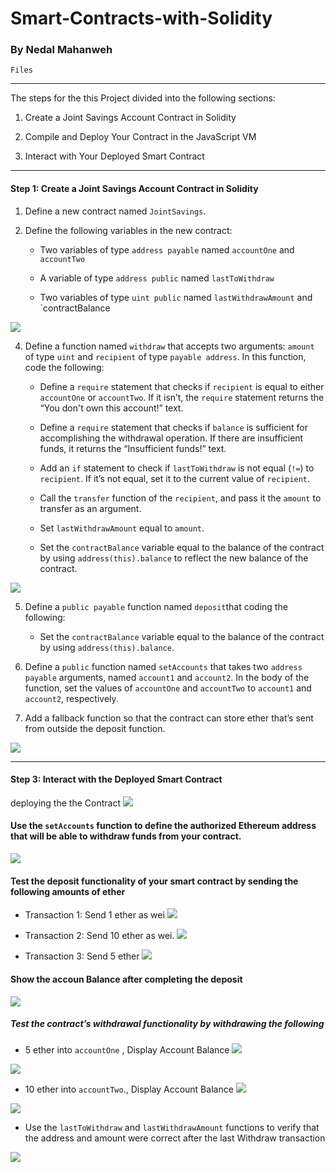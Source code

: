 # Smart-Contracts-with-Solidity
### By Nedal Mahanweh


` Files `
[](joint_savings.sol) 
[](Execution_Results)

---

The steps for the this Project divided into the following sections:
1. Create a Joint Savings Account Contract in Solidity

2. Compile and Deploy Your Contract in the JavaScript VM

3. Interact with Your Deployed Smart Contract


--------
#### Step 1: Create a Joint Savings Account Contract in Solidity
1. Define a new contract named `JointSavings`.

2. Define the following variables in the new contract:

    * Two variables of type `address payable` named `accountOne` and `accountTwo`

    * A variable of type `address public` named `lastToWithdraw`

    * Two variables of type `uint public` named `lastWithdrawAmount` and `contractBalance



![](Execution_Results/define_function.png)
    
4. Define a function named `withdraw` that accepts two arguments: `amount` of type `uint` and `recipient` of type `payable address`. In this function, code the following:

    * Define a `require` statement that checks if `recipient` is equal to either `accountOne` or `accountTwo`. If it isn’t, the `require` statement returns the “You don't own this account!” text.

    * Define a `require` statement that checks if `balance` is sufficient for accomplishing the withdrawal operation. If there are insufficient funds, it returns the “Insufficient funds!” text.

    * Add an `if` statement to check if `lastToWithdraw` is not equal (`!=`) to `recipient`. If it’s not equal, set it to the current value of `recipient`.

    * Call the `transfer` function of the `recipient`, and pass it the `amount` to transfer as an argument.

    * Set `lastWithdrawAmount` equal to `amount`.

    * Set the `contractBalance` variable equal to the balance of the contract by using `address(this).balance` to reflect the new balance of the contract.

![](Excution_Resulets/function_withdraw.png)


5. Define a `public payable` function named `deposit`that coding  the following:

    * Set the `contractBalance` variable equal to the balance of the contract by using `address(this).balance`.

6. Define a `public` function named `setAccounts` that takes two `address payable` arguments, named `account1` and `account2`. In the body of the function, set the values of `accountOne` and `accountTwo` to `account1` and `account2`, respectively.

7. Add a fallback function so that the contract can store ether that’s sent from outside the deposit function.



![](payable_function.png)

-----
#### Step 3: Interact with the Deployed Smart Contract

deploying the the Contract 
![](Execution_Results/contract_depolyed.png)

#### Use the `setAccounts` function to define the authorized Ethereum address that will be able to withdraw funds from your contract.
![](Execution_Results/set_account.png)

#### Test the deposit functionality of your smart contract by sending the following amounts of ether


* Transaction 1: Send 1 ether as wei
![](Execution_Results/1_ether.png)

* Transaction 2: Send 10 ether as wei.
![](Execution_Results/5_ether.png)

* Transaction 3: Send 5 ether
![](Execution_Results/5_ether.png)

#### Show the accoun Balance after completing the deposit 
![](Execution_Results/contractBalance_after_3_transc.png)

##### Test the contract’s withdrawal functionality by withdrawing the following 

* 5 ether into `accountOne` , Display Account Balance 
![](Execution_Results/5_ether.png)

![](Execution_Results/account_balance_after_5_ether_withdraw.png)



* 10 ether into `accountTwo`., Display Account Balance 
![](Execution_Results/withdraw_10_ether.png)

![](Execution_Results/account_balance_After_10_ether_withdraw.png)

* Use the `lastToWithdraw` and `lastWithdrawAmount` functions to verify that the address and amount were correct after the last Withdraw transaction 



![](Execution_Results/last_withdraw.png)









